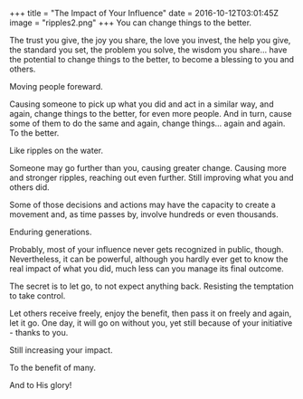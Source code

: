 +++
title = "The Impact of Your Influence"
date = 2016-10-12T03:01:45Z
image = "ripples2.png"
+++
You can change things to the better.

The trust you give, the joy you share, the love you invest, the help you give, the standard you set, the problem you solve, the wisdom you share… have the potential to change things to the better, to become a blessing to you and others.

Moving people foreward. 

Causing someone to pick up what you did and act in a similar way, and again, change things to the better, for even more people.  And in turn, cause some of them to do the same and again, change things… again and again. To the better.

Like ripples on the water.

Someone may go further than you, causing greater change. Causing more and stronger ripples, reaching out even further. Still improving what you and others did.

Some of those decisions and actions may have the capacity to create a movement and, as time passes by, involve hundreds or even thousands. 

Enduring generations.

Probably, most of your influence never gets recognized in public, though. Nevertheless, it can be powerful, although you hardly ever get to know the real impact of what you did, much less can you manage its final outcome. 

The secret is to let go, to not expect anything back. Resisting the temptation to take control.

Let others receive freely, enjoy the benefit, then pass it on freely and again, let it go. One day, it will go on without you, yet still because of your initiative - thanks to you. 

Still increasing your impact.

To the benefit of many.

And to His glory!